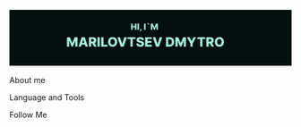 [![Header](https://github.com/Marilovtsev/marilovtsev/blob/main/assets/header.jpg)](https://www.linkedin.com/in/dmitry-marilovtsev/)

About me

Language and Tools

Follow Me
